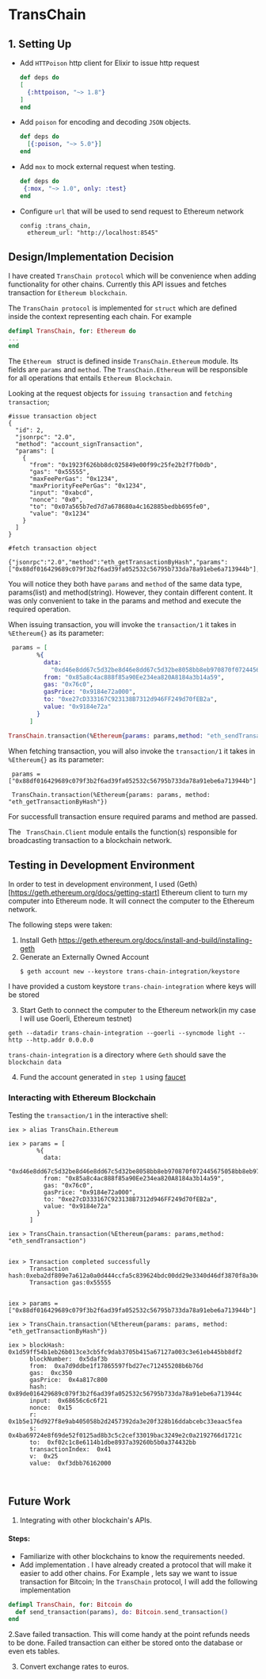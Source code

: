 # TransChain

## 1. Setting Up
- Add `HTTPoison` http client for Elixir to issue http request
    ```elixir
   def deps do
    [
      {:httpoison, "~> 1.8"}
    ]
   end
    ```

- Add `poison` for encoding and decoding `JSON` objects.

    ```elixir
    def deps do
      [{:poison, "~> 5.0"}]
    end
    ```

- Add `mox` to mock external request when testing.

   ```elixir
   def deps do
    {:mox, "~> 1.0", only: :test}
   end
   ```
- Configure `url` that will be used to send request to Ethereum network

    ```
    config :trans_chain,
      ethereum_url: "http://localhost:8545"
    ```

## Design/Implementation Decision
I have created `TransChain protocol` which will be convenience when adding functionality for other chains. Currently this API issues and fetches transaction for `Ethereum blockchain`.

The `TransChain protocol` is implemented for `struct` which are defined inside the context representing each chain. For example 

```elixir
defimpl TransChain, for: Ethereum do
...
end
```
The `Ethereum ` struct is defined inside `TransChain.Ethereum` module. Its fields are `params` and `method`. The  `TransChain.Ethereum` will be responsible for all operations that entails `Ethereum Blockchain`.

Looking at the request objects for `issuing transaction` and `fetching transaction`;

```
#issue transaction object
{
  "id": 2,
  "jsonrpc": "2.0",
  "method": "account_signTransaction",
  "params": [
    {
      "from": "0x1923f626bb8dc025849e00f99c25fe2b2f7fb0db",
      "gas": "0x55555",
      "maxFeePerGas": "0x1234",
      "maxPriorityFeePerGas": "0x1234",
      "input": "0xabcd",
      "nonce": "0x0",
      "to": "0x07a565b7ed7d7a678680a4c162885bedbb695fe0",
      "value": "0x1234"
    }
  ]
}
```

```
#fetch transaction object

{"jsonrpc":"2.0","method":"eth_getTransactionByHash","params":["0x88df016429689c079f3b2f6ad39fa052532c56795b733da78a91ebe6a713944b"],"id":1}
```
You will notice they both have `params` and `method` of the same data type, params(list) and method(string). However, they contain different content. It was only convenient to take in the params and method and execute the required operation.

When issuing transaction, you will invoke the `transaction/1` it takes in `%Ethereum{}` as its parameter:

```elixir
 params = [
        %{
          data:
            "0xd46e8dd67c5d32be8d46e8dd67c5d32be8058bb8eb970870f072445675058bb8eb970870f072445675",
          from: "0x85a8c4ac888f85a90Ee234ea820A8184a3b14a59",
          gas: "0x76c0",
          gasPrice: "0x9184e72a000",
          to: "0xe27cD333167C923138B7312d946FF249d70fEB2a",
          value: "0x9184e72a"
        }
      ]

TransChain.transaction(%Ethereum{params: params,method: "eth_sendTransaction"})
```

When fetching transaction, you will also invoke the `transaction/1` it takes in `%Ethereum{}` as its parameter:

```
 params = ["0x88df016429689c079f3b2f6ad39fa052532c56795b733da78a91ebe6a713944b"]

 TransChain.transaction(%Ethereum{params: params, method: "eth_getTransactionByHash"})
```
For successfull transaction ensure required params and method are passed. 

The ` TransChain.Client` module entails the function(s) responsible for broadcasting transaction to a blockchain network.

## Testing in Development Environment

In order to test in development environment, I used (Geth)[https://geth.ethereum.org/docs/getting-start] Ethereum client to turn my computer into Ethereum node. It will connect the computer to the Ethereum network.

The following steps were taken:
1. Install Geth https://geth.ethereum.org/docs/install-and-build/installing-geth
2. Generate an Externally Owned Account 
    ```
    $ geth account new --keystore trans-chain-integration/keystore

    ```
 I have provided a custom keystore `trans-chain-integration` where keys will be stored

 3. Start Geth to connect the computer to the Ethereum network(in my case I will use Goerli, Ethereum testnet)

 ```
 geth --datadir trans-chain-integration --goerli --syncmode light --http --http.addr 0.0.0.0

 ```
 `trans-chain-integration` is a directory where `Geth` should save the `blockchain data`

 4. Fund the account generated in `step 1` using [faucet](https://fauceth.komputing.org/?chain=1115511)
 

### Interacting with Ethereum Blockchain

Testing the `transaction/1` in the interactive shell:

```
iex > alias TransChain.Ethereum

iex > params = [
        %{
          data:
            "0xd46e8dd67c5d32be8d46e8dd67c5d32be8058bb8eb970870f072445675058bb8eb970870f072445675",
          from: "0x85a8c4ac888f85a90Ee234ea820A8184a3b14a59",
          gas: "0x76c0",
          gasPrice: "0x9184e72a000",
          to: "0xe27cD333167C923138B7312d946FF249d70fEB2a",
          value: "0x9184e72a"
        }
      ]

iex > TransChain.transaction(%Ethereum{params: params,method: "eth_sendTransaction")


iex > Transaction completed successfully
      Transaction hash:0xeba2df809e7a612a0a0d444ccfa5c839624bdc00dd29e3340d46df3870f8a30e
      Transaction gas:0x55555


iex > params = ["0x88df016429689c079f3b2f6ad39fa052532c56795b733da78a91ebe6a713944b"]

iex > TransChain.transaction(%Ethereum{params: params, method: "eth_getTransactionByHash"})

iex > blockHash:  0x1d59ff54b1eb26b013ce3cb5fc9dab3705b415a67127a003c3e61eb445bb8df2
      blockNumber:  0x5daf3b
      from:  0xa7d9ddbe1f17865597fbd27ec712455208b6b76d
      gas:  0xc350
      gasPrice:  0x4a817c800
      hash:  0x89de016429689c079f3b2f6ad39fa052532c56795b733da78a91ebe6a713944c
      input:  0x68656c6c6f21
      nonce:  0x15
      r:  0x1b5e176d927f8e9ab405058b2d2457392da3e20f328b16ddabcebc33eaac5fea
      s:  0x4ba69724e8f69de52f0125ad8b3c5c2cef33019bac3249e2c0a2192766d1721c
      to:  0xf02c1c8e6114b1dbe8937a39260b5b0a374432bb
      transactionIndex:  0x41
      v:  0x25
      value:  0xf3dbb76162000



```

## Future Work
1. Integrating with other blockchain's APIs. 
  
#### Steps:
- Familiarize with other blockchains to know the requirements needed.
- Add implementation . I have already created a protocol that will make it easier to add other chains. 
For Example , lets say we want to issue transaction for Bitcoin;
In the `TransChain` protocol, I will add the following implementation

```elixir
defimpl TransChain, for: Bitcoin do
  def send_transaction(params), do: Bitcoin.send_transaction()
end

```

2.Save failed transaction. This will come handy at the point refunds needs to be done.
  Failed transaction can either be stored onto the database or even ets tables.

3. Convert exchange rates to euros.